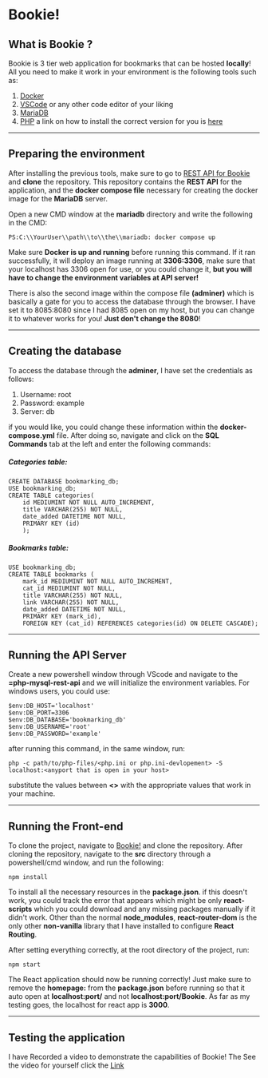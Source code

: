 # Bookie!
## What is Bookie ?

Bookie is 3 tier web application for bookmarks that can be hosted **locally**! All you need to make it work in your environment is the following tools such as:
1. [Docker](https://www.docker.com/products/docker-desktop/) 
2. [VSCode](https://code.visualstudio.com/) or any other code editor of your liking
3. [MariaDB](https://mariadb.org/) 
4. [PHP](https://www.php.net/downloads.php) a link on how to install the correct version for you is [here](https://www.youtube.com/watch?v=l-74L_8L3CU)

***
## Preparing the environment

After installing the previous tools, make sure to go to [REST API for Bookie](https://github.com/Ysumaydaee/REST-API-For-Bookie) and **clone** the repository. This repository contains the **REST API** for the application, and the **docker compose file** necessary for creating the docker image for the **MariaDB** server.

Open a new CMD window at the **mariadb** directory and write the following in the CMD:

```
PS:C:\\YourUser\\path\\to\\the\\mariadb: docker compose up
```

Make sure **Docker is up and running** before running this command. If it ran successfully, it will deploy an image running at **3306:3306**, make sure that your localhost has 3306 open for use, or you could change it, **but you will have to change the environment variables at API server!**

There is also the second image within the compose file **(adminer)** which is basically a gate for you to access the database through the browser. I have set it to 8085:8080 since I had 8085 open on my host, but you can change it to whatever works for you! **Just don't change the 8080**!

***
## Creating the database 

To access the database through the **adminer**, I have set the credentials as follows:

1. Username: root
2. Password: example
3. Server: db

if you would like, you could change these information within the **docker-compose.yml** file. After doing so, navigate and click on the **SQL Commands** tab at the left and enter the following commands:
##### Categories table:
```
CREATE DATABASE bookmarking_db;
USE bookmarking_db;
CREATE TABLE categories(
    id MEDIUMINT NOT NULL AUTO_INCREMENT,
    title VARCHAR(255) NOT NULL, 
    date_added DATETIME NOT NULL,
    PRIMARY KEY (id)
    );
```
##### Bookmarks table:
```
USE bookmarking_db;
CREATE TABLE bookmarks (
    mark_id MEDIUMINT NOT NULL AUTO_INCREMENT,
    cat_id MEDIUMINT NOT NULL,
    title VARCHAR(255) NOT NULL, 
    link VARCHAR(255) NOT NULL, 
    date_added DATETIME NOT NULL,
    PRIMARY KEY (mark_id),
    FOREIGN KEY (cat_id) REFERENCES categories(id) ON DELETE CASCADE);
```

***
## Running the API Server

Create a new powershell window through VScode and navigate to the **=php-mysql-rest-api** and we will initialize the environment variables. For windows users, you could use:
```
$env:DB_HOST='localhost'
$env:DB_PORT=3306
$env:DB_DATABASE='bookmarking_db'
$env:DB_USERNAME='root'
$env:DB_PASSWORD='example'
``` 

after running this command, in the same window, run:
```
php -c path/to/php-files/<php.ini or php.ini-devlopement> -S localhost:<anyport that is open in your host>
```

substitute the values between **<>** with the appropriate values that work in your machine.

***
## Running the Front-end 

To clone the project, navigate to [Bookie!](https://github.com/Ysumaydaee/Bookie) and clone the repository. After cloning the repository, navigate to the **src** directory through a powershell/cmd window, and run the following:

```
npm install
```

To install all the necessary resources in the **package.json**. if this doesn't work, you could track the error that appears which might be only **react-scripts** which you could download and any missing packages manually if it didn't work. Other than the normal **node_modules**, **react-router-dom** is the only other **non-vanilla** library that I have installed to configure **React Routing**.

After setting everything correctly, at the root directory of the project, run:

```
npm start
```

The React application should now be running correctly! Just make sure to remove the **homepage:** from the **package.json** before running so that it auto open at **localhost:port/** and not **localhost:port/Bookie**. As far as my testing goes, the localhost for react app is **3000**. 

***

## Testing the application

I have Recorded a video to demonstrate the capabilities of Bookie! The See the video for yourself click the [Link]()
